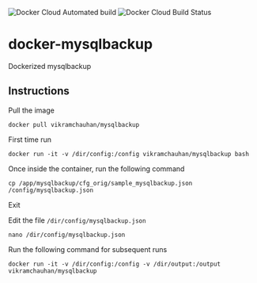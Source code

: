 ![Docker Cloud Automated build](https://img.shields.io/docker/cloud/automated/vikramchauhan/ffmpeg.svg) ![Docker Cloud Build Status](https://img.shields.io/docker/cloud/build/vikramchauhan/ffmpeg.svg)
# docker-mysqlbackup
Dockerized mysqlbackup

## Instructions
Pull the image
    
    docker pull vikramchauhan/mysqlbackup

First time run
    
    docker run -it -v /dir/config:/config vikramchauhan/mysqlbackup bash
    
Once inside the container, run the following command
    
    cp /app/mysqlbackup/cfg_orig/sample_mysqlbackup.json /config/mysqlbackup.json
    
Exit

Edit the file `/dir/config/mysqlbackup.json`
    
    nano /dir/config/mysqlbackup.json
    
Run the following command for subsequent runs    
    
    docker run -it -v /dir/config:/config -v /dir/output:/output vikramchauhan/mysqlbackup
   
    